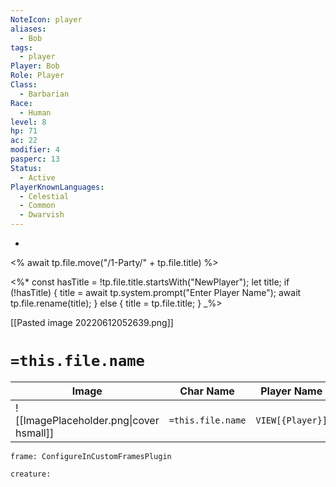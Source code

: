 ```yaml
---
NoteIcon: player
aliases:
  - Bob
tags:
  - player
Player: Bob
Role: Player
Class:
  - Barbarian
Race:
  - Human
level: 8
hp: 71
ac: 22
modifier: 4
pasperc: 13
Status:
  - Active
PlayerKnownLanguages:
  - Celestial
  - Common
  - Dwarvish
---
```

-
<% await tp.file.move("/1-Party/" + tp.file.title) %>

<%*
const hasTitle = !tp.file.title.startsWith("NewPlayer");
let title;
if (!hasTitle) {
    title = await tp.system.prompt("Enter Player Name");
    await tp.file.rename(title);
} else {
    title = tp.file.title;
}
_%>

[[Pasted image 20220612052639.png]]

# `=this.file.name`

| Image                                   | Char Name         | Player Name      | Class           | Race           | Level           |
| --------------------------------------- | ----------------- | ---------------- | --------------- | -------------- | --------------- |
| ![[ImagePlaceholder.png\|cover hsmall]] | `=this.file.name` | `VIEW[{Player}]` | `VIEW[{Class}]` | `VIEW[{Race}]` | `VIEW[{level}]` |

```custom-frames
frame: ConfigureInCustomFramesPlugin
```

```statblock
creature: 
```